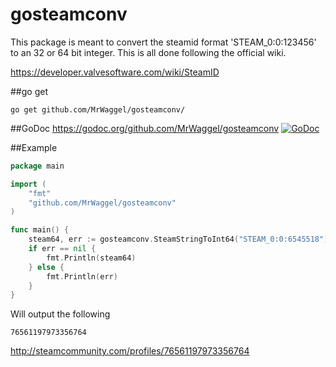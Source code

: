 # gosteamconv
This package is meant to convert the steamid format 'STEAM_0:0:123456' to an 32 or 64 bit integer. This is all done following the official wiki.

https://developer.valvesoftware.com/wiki/SteamID

##go get
```
go get github.com/MrWaggel/gosteamconv/
```

##GoDoc
https://godoc.org/github.com/MrWaggel/gosteamconv
[![GoDoc](https://godoc.org/github.com/MrWaggel/gosteamconv?status.svg)](https://godoc.org/github.com/MrWaggel/gosteamconv)

##Example
```go
package main

import (
	"fmt"
	"github.com/MrWaggel/gosteamconv"
)

func main() {
	steam64, err := gosteamconv.SteamStringToInt64("STEAM_0:0:6545518")
	if err == nil {
		fmt.Println(steam64)
	} else {
		fmt.Println(err)
	}
}
```
Will output the following
```
76561197973356764
```
http://steamcommunity.com/profiles/76561197973356764
